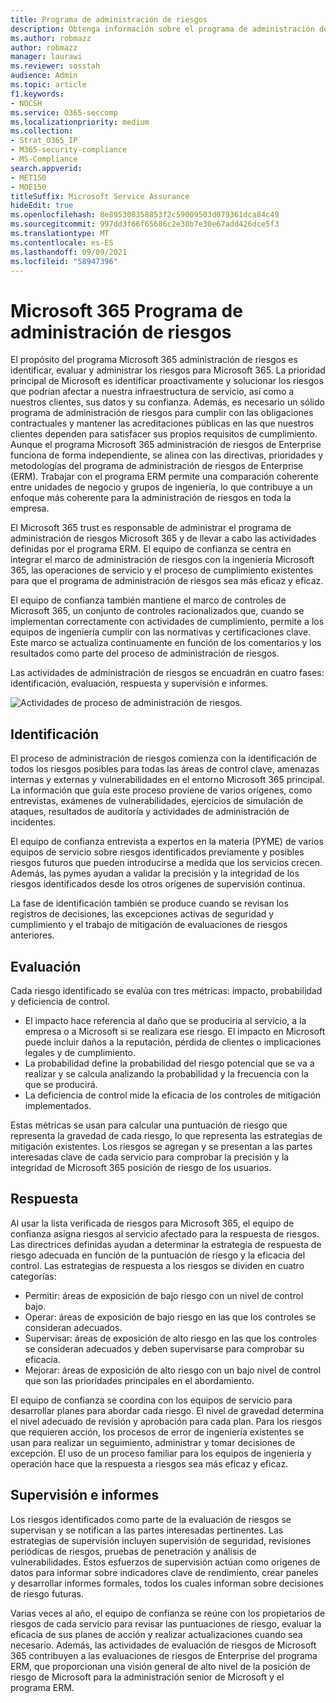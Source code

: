 ```yaml
---
title: Programa de administración de riesgos
description: Obtenga información sobre el programa de administración de riesgos en Microsoft 365
ms.author: robmazz
author: robmazz
manager: laurawi
ms.reviewer: sosstah
audience: Admin
ms.topic: article
f1.keywords:
- NOCSH
ms.service: O365-seccomp
ms.localizationpriority: medium
ms.collection:
- Strat_O365_IP
- M365-security-compliance
- MS-Compliance
search.appverid:
- MET150
- MOE150
titleSuffix: Microsoft Service Assurance
hideEdit: true
ms.openlocfilehash: 8e895308358853f2c59009503d079361dca84c49
ms.sourcegitcommit: 997dd3f66f65686c2e38b7e30e67add426dce5f3
ms.translationtype: MT
ms.contentlocale: es-ES
ms.lasthandoff: 09/09/2021
ms.locfileid: "58947396"
---
```

# <a name="microsoft-365-risk-management-program"></a>Microsoft 365 Programa de administración de riesgos

El propósito del programa Microsoft 365 administración de riesgos es identificar, evaluar y administrar los riesgos para Microsoft 365. La prioridad principal de Microsoft es identificar proactivamente y solucionar los riesgos que podrían afectar a nuestra infraestructura de servicio, así como a nuestros clientes, sus datos y su confianza. Además, es necesario un sólido programa de administración de riesgos para cumplir con las obligaciones contractuales y mantener las acreditaciones públicas en las que nuestros clientes dependen para satisfacer sus propios requisitos de cumplimiento. Aunque el programa Microsoft 365 administración de riesgos de Enterprise funciona de forma independiente, se alinea con las directivas, prioridades y metodologías del programa de administración de riesgos de Enterprise (ERM). Trabajar con el programa ERM permite una comparación coherente entre unidades de negocio y grupos de ingeniería, lo que contribuye a un enfoque más coherente para la administración de riesgos en toda la empresa.

El Microsoft 365 trust es responsable de administrar el programa de administración de riesgos Microsoft 365 y de llevar a cabo las actividades definidas por el programa ERM. El equipo de confianza se centra en integrar el marco de administración de riesgos con la ingeniería Microsoft 365, las operaciones de servicio y el proceso de cumplimiento existentes para que el programa de administración de riesgos sea más eficaz y eficaz.

El equipo de confianza también mantiene el marco de controles de Microsoft 365, un conjunto de controles racionalizados que, cuando se implementan correctamente con actividades de cumplimiento, permite a los equipos de ingeniería cumplir con las normativas y certificaciones clave. Este marco se actualiza continuamente en función de los comentarios y los resultados como parte del proceso de administración de riesgos.

Las actividades de administración de riesgos se encuadrán en cuatro fases: identificación, evaluación, respuesta y supervisión e informes.

![Actividades de proceso de administración de riesgos.](../media/assurance-risk-management-review-process.png)

## <a name="identification"></a>Identificación

El proceso de administración de riesgos comienza con la identificación de todos los riesgos posibles para todas las áreas de control clave, amenazas internas y externas y vulnerabilidades en el entorno Microsoft 365 principal. La información que guía este proceso proviene de varios orígenes, como entrevistas, exámenes de vulnerabilidades, ejercicios de simulación de ataques, resultados de auditoría y actividades de administración de incidentes.

El equipo de confianza entrevista a expertos en la materia (PYME) de varios equipos de servicio sobre riesgos identificados previamente y posibles riesgos futuros que pueden introducirse a medida que los servicios crecen. Además, las pymes ayudan a validar la precisión y la integridad de los riesgos identificados desde los otros orígenes de supervisión continua.

La fase de identificación también se produce cuando se revisan los registros de decisiones, las excepciones activas de seguridad y cumplimiento y el trabajo de mitigación de evaluaciones de riesgos anteriores.

## <a name="assessment"></a>Evaluación

Cada riesgo identificado se evalúa con tres métricas: impacto, probabilidad y deficiencia de control.

- El impacto hace referencia al daño que se produciría al servicio, a la empresa o a Microsoft si se realizara ese riesgo. El impacto en Microsoft puede incluir daños a la reputación, pérdida de clientes o implicaciones legales y de cumplimiento.
- La probabilidad define la probabilidad del riesgo potencial que se va a realizar y se calcula analizando la probabilidad y la frecuencia con la que se producirá.
- La deficiencia de control mide la eficacia de los controles de mitigación implementados.

Estas métricas se usan para calcular una puntuación de riesgo que representa la gravedad de cada riesgo, lo que representa las estrategias de mitigación existentes. Los riesgos se agregan y se presentan a las partes interesadas clave de cada servicio para comprobar la precisión y la integridad de Microsoft 365 posición de riesgo de los usuarios.

## <a name="response"></a>Respuesta

Al usar la lista verificada de riesgos para Microsoft 365, el equipo de confianza asigna riesgos al servicio afectado para la respuesta de riesgos. Las directrices definidas ayudan a determinar la estrategia de respuesta de riesgo adecuada en función de la puntuación de riesgo y la eficacia del control. Las estrategias de respuesta a los riesgos se dividen en cuatro categorías:

- Permitir: áreas de exposición de bajo riesgo con un nivel de control bajo.
- Operar: áreas de exposición de bajo riesgo en las que los controles se consideran adecuados.
- Supervisar: áreas de exposición de alto riesgo en las que los controles se consideran adecuados y deben supervisarse para comprobar su eficacia.
- Mejorar: áreas de exposición de alto riesgo con un bajo nivel de control que son las prioridades principales en el abordamiento.

El equipo de confianza se coordina con los equipos de servicio para desarrollar planes para abordar cada riesgo. El nivel de gravedad determina el nivel adecuado de revisión y aprobación para cada plan. Para los riesgos que requieren acción, los procesos de error de ingeniería existentes se usan para realizar un seguimiento, administrar y tomar decisiones de excepción. El uso de un proceso familiar para los equipos de ingeniería y operación hace que la respuesta a riesgos sea más eficaz y eficaz.

## <a name="monitoring-and-reporting"></a>Supervisión e informes

Los riesgos identificados como parte de la evaluación de riesgos se supervisan y se notifican a las partes interesadas pertinentes. Las estrategias de supervisión incluyen supervisión de seguridad, revisiones periódicas de riesgos, pruebas de penetración y análisis de vulnerabilidades. Estos esfuerzos de supervisión actúan como orígenes de datos para informar sobre indicadores clave de rendimiento, crear paneles y desarrollar informes formales, todos los cuales informan sobre decisiones de riesgo futuras.

Varias veces al año, el equipo de confianza se reúne con los propietarios de riesgos de cada servicio para revisar las puntuaciones de riesgo, evaluar la eficacia de sus planes de acción y realizar actualizaciones cuando sea necesario. Además, las actividades de evaluación de riesgos de Microsoft 365 contribuyen a las evaluaciones de riesgos de Enterprise del programa ERM, que proporcionan una visión general de alto nivel de la posición de riesgo de Microsoft para la administración senior de Microsoft y el programa ERM.
